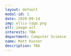```yaml
---
layout: default
modal-id: 1
date: 2020-09-14
img: ellis-logo.png
alt: image-alt
interests: TBA
department: Computer Science
name: Matt Kusner
description: TBA 
---
```

